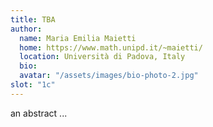 ```yaml
---
title: TBA 
author: 
  name: Maria Emilia Maietti
  home: https://www.math.unipd.it/~maietti/
  location: Università di Padova, Italy
  bio: 
  avatar: "/assets/images/bio-photo-2.jpg"
slot: "1c" 
---
```


an abstract ... 


